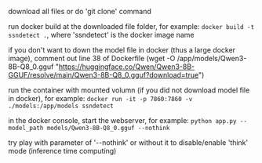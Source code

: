 download all files or do 'git clone' command

run docker build at the downloaded file folder, for example: `docker build -t ssndetect .`, where 'ssndetect' is the docker image name

  if you don't want to down the model file in docker (thus a large docker image), comment out line 38 of Dockerfile (wget -O /app/models/Qwen3-8B-Q8_0.gguf "https://huggingface.co/Qwen/Qwen3-8B-GGUF/resolve/main/Qwen3-8B-Q8_0.gguf?download=true")

run the container with mounted volumn (if you did not download model file in docker), for example: `docker run -it -p 7860:7860 -v ./models:/app/models ssndetect`

in the docker console, start the webserver, for example: `python app.py --model_path models/Qwen3-8B-Q8_0.gguf --nothink`

  try play with parameter of '--nothink' or without it to disable/enable 'think' mode (inference time computing)
